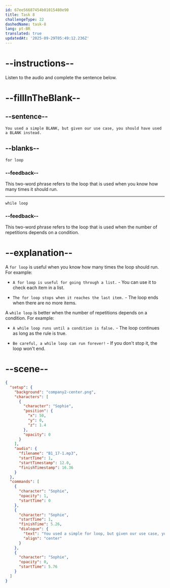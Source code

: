 ```yaml
---
id: 67ee56687454b01015480e90
title: Task 8
challengeType: 22
dashedName: task-8
lang: pt-BR
translated: true
updatedAt: '2025-09-29T05:49:12.236Z'
---
```


<!-- (audio) Sophie: You used a simple for loop, but given our use case, you should have used a while loop instead. -->

# --instructions--

Listen to the audio and complete the sentence below.

# --fillInTheBlank--

## --sentence--

`You used a simple BLANK, but given our use case, you should have used a BLANK instead.`

## --blanks--

`for loop`

### --feedback--

This two-word phrase refers to the loop that is used when you know how many times it should run.

---

`while loop`

### --feedback--

This two-word phrase refers to the loop that is used when the number of repetitions depends on a condition.

# --explanation--

A `for loop` is useful when you know how many times the loop should run. For example:

- `A for loop is useful for going through a list.` - You can use it to check each item in a list.

- `The for loop stops when it reaches the last item.` - The loop ends when there are no more items.

A `while loop` is better when the number of repetitions depends on a condition. For example:

- `A while loop runs until a condition is false.` - The loop continues as long as the rule is true.

- `Be careful, a while loop can run forever!` - If you don't stop it, the loop won't end.

# --scene--

```json
{
  "setup": {
    "background": "company2-center.png",
    "characters": [
      {
        "character": "Sophie",
        "position": {
          "x": 50,
          "y": 0,
          "z": 1.4
        },
        "opacity": 0
      }
    ],
    "audio": {
      "filename": "B1_17-1.mp3",
      "startTime": 1,
      "startTimestamp": 12.0,
      "finishTimestamp": 16.36
    }
  },
  "commands": [
    {
      "character": "Sophie",
      "opacity": 1,
      "startTime": 0
    },
    {
      "character": "Sophie",
      "startTime": 1,
      "finishTime": 5.26,
      "dialogue": {
        "text": "You used a simple for loop, but given our use case, you should have used a while loop instead.",
        "align": "center"
      }
    },
    {
      "character": "Sophie",
      "opacity": 0,
      "startTime": 5.76
    }
  ]
}
```
